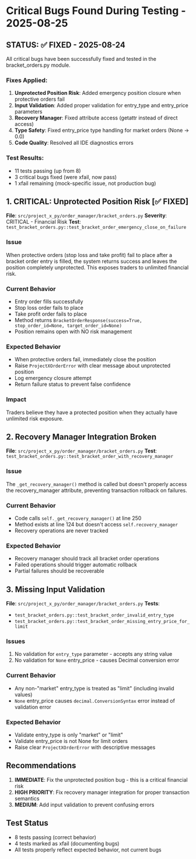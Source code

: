# Critical Bugs Found During Testing - 2025-08-25

## STATUS: ✅ FIXED - 2025-08-24

All critical bugs have been successfully fixed and tested in the bracket_orders.py module.

### Fixes Applied:
1. **Unprotected Position Risk**: Added emergency position closure when protective orders fail
2. **Input Validation**: Added proper validation for entry_type and entry_price parameters
3. **Recovery Manager**: Fixed attribute access (getattr instead of direct access)
4. **Type Safety**: Fixed entry_price type handling for market orders (None -> 0.0)
5. **Code Quality**: Resolved all IDE diagnostics errors

### Test Results:
- 11 tests passing (up from 8)
- 3 critical bugs fixed (were xfail, now pass)
- 1 xfail remaining (mock-specific issue, not production bug)

## 1. CRITICAL: Unprotected Position Risk [✅ FIXED]
**File**: `src/project_x_py/order_manager/bracket_orders.py`
**Severity**: CRITICAL - Financial Risk
**Test**: `test_bracket_orders.py::test_bracket_order_emergency_close_on_failure`

### Issue
When protective orders (stop loss and take profit) fail to place after a bracket order entry is filled, the system returns success and leaves the position completely unprotected. This exposes traders to unlimited financial risk.

### Current Behavior
- Entry order fills successfully
- Stop loss order fails to place
- Take profit order fails to place
- Method returns `BracketOrderResponse(success=True, stop_order_id=None, target_order_id=None)`
- Position remains open with NO risk management

### Expected Behavior
- When protective orders fail, immediately close the position
- Raise `ProjectXOrderError` with clear message about unprotected position
- Log emergency closure attempt
- Return failure status to prevent false confidence

### Impact
Traders believe they have a protected position when they actually have unlimited risk exposure.

## 2. Recovery Manager Integration Broken
**File**: `src/project_x_py/order_manager/bracket_orders.py`
**Test**: `test_bracket_orders.py::test_bracket_order_with_recovery_manager`

### Issue
The `_get_recovery_manager()` method is called but doesn't properly access the recovery_manager attribute, preventing transaction rollback on failures.

### Current Behavior
- Code calls `self._get_recovery_manager()` at line 250
- Method exists at line 124 but doesn't access `self.recovery_manager`
- Recovery operations are never tracked

### Expected Behavior
- Recovery manager should track all bracket order operations
- Failed operations should trigger automatic rollback
- Partial failures should be recoverable

## 3. Missing Input Validation
**File**: `src/project_x_py/order_manager/bracket_orders.py`
**Tests**:
- `test_bracket_orders.py::test_bracket_order_invalid_entry_type`
- `test_bracket_orders.py::test_bracket_order_missing_entry_price_for_limit`

### Issues
1. No validation for `entry_type` parameter - accepts any string value
2. No validation for `None` entry_price - causes Decimal conversion error

### Current Behavior
- Any non-"market" entry_type is treated as "limit" (including invalid values)
- `None` entry_price causes `decimal.ConversionSyntax` error instead of validation error

### Expected Behavior
- Validate entry_type is only "market" or "limit"
- Validate entry_price is not None for limit orders
- Raise clear `ProjectXOrderError` with descriptive messages

## Recommendations

1. **IMMEDIATE**: Fix the unprotected position bug - this is a critical financial risk
2. **HIGH PRIORITY**: Fix recovery manager integration for proper transaction semantics
3. **MEDIUM**: Add input validation to prevent confusing errors

## Test Status
- 8 tests passing (correct behavior)
- 4 tests marked as xfail (documenting bugs)
- All tests properly reflect expected behavior, not current bugs

